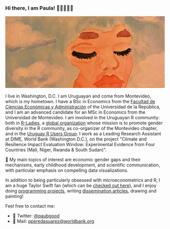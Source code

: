### Hi there, I am Paula! 👋🏾👩🏾‍💻

![](https://github.com/paulapereda/paulapereda/blob/master/paula_pereda_clouds_women_thoughts.png)

I live in Washington, D.C. I am Uruguayan and come from Montevideo, which is my hometown. I have a BSc in Economics from the [Facultad de Ciencias Económicas y Administración](http://fcea.edu.uy/maestrias/maestria-economia.html) of the Universidad de la República, and I am an advanced candidate for an MSc in Economics from the Universidad de Montevideo. I am involved in the Uruguayan R community: both in [R-Ladies](https://twitter.com/RLadiesMVD), a [global organization](https://rladies.org/) whose mission is to promote gender diversity in the R community, as co-organizer of the Montevideo chapter, and in the [Uruguay R Users Group](https://twitter.com/gurumvd). I work as a Leading Research Assistant at DIME, World Bank (Washington D.C.), on the project "Climate and  Resilience Impact Evaluation Window: Experimental Evidence from Four Countries (Mali, Niger, Rwanda & South Sudan)".


📌 My main topics of interest are economic gender gaps and their mechanisms, early childhood development, and scientific communication, with particular emphasis on compelling data visualizations.
️

In addition to being particularly obsessed with microeconometrics and R, I am a huge Taylor Swift fan (which can be [checked out here](https://paulapereda.com/2021/01/07/taylor-analisis-de-texto-sobre-la-discografia-de-taylor-swift-en-r/)), and I enjoy doing [programming projects](https://paulapereda.com/portfolio/), writing [dissemination articles](https://paulapereda.com/), drawing and painting!

️Feel free to contact me:

- 🦜 Twitter: [@paubgood](www.twitter.com/paubgood)
- 📧 Mail: pperedasuarez@worldbank.org
